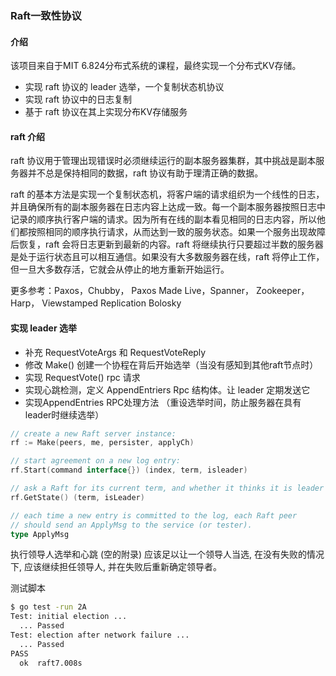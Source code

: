 ### Raft一致性协议
#### 介绍
该项目来自于MIT 6.824分布式系统的课程，最终实现一个分布式KV存储。
* 实现 raft 协议的 leader 选举，一个复制状态机协议
* 实现 raft 协议中的日志复制
* 基于 raft 协议在其上实现分布KV存储服务

#### raft 介绍
raft 协议用于管理出现错误时必须继续运行的副本服务器集群，其中挑战是副本服务器并不总是保持相同的数据，raft 协议有助于理清正确的数据。

raft 的基本方法是实现一个复制状态机，将客户端的请求组织为一个线性的日志，并且确保所有的副本服务器在日志内容上达成一致。每一个副本服务器按照日志中记录的顺序执行客户端的请求。因为所有在线的副本看见相同的日志内容，所以他们都按照相同的顺序执行请求，从而达到一致的服务状态。如果一个服务出现故障后恢复，raft 会将日志更新到最新的内容。raft 将继续执行只要超过半数的服务器是处于运行状态且可以相互通信。如果没有大多数服务器在线，raft 将停止工作，但一旦大多数存活，它就会从停止的地方重新开始运行。

更多参考：Paxos，Chubby， Paxos Made Live，Spanner， Zookeeper， Harp， Viewstamped
Replication Bolosky

#### 实现 leader 选举
* 补充 RequestVoteArgs 和 RequestVoteReply
* 修改 Make() 创建一个协程在背后开始选举（当没有感知到其他raft节点时）
* 实现 RequestVote() rpc 请求 
* 实现心跳检测，定义 AppendEntriers Rpc 结构体。让 leader 定期发送它
* 实现AppendEntries RPC处理方法 （重设选举时间，防止服务器在具有leader时继续选举）
```go
// create a new Raft server instance:
rf := Make(peers, me, persister, applyCh)

// start agreement on a new log entry:
rf.Start(command interface{}) (index, term, isleader)

// ask a Raft for its current term, and whether it thinks it is leader
rf.GetState() (term, isLeader)

// each time a new entry is committed to the log, each Raft peer
// should send an ApplyMsg to the service (or tester).
type ApplyMsg
```

执行领导人选举和心跳 (空的附录) 应该足以让一个领导人当选, 在没有失败的情况下, 应该继续担任领导人, 并在失败后重新确定领导者。

测试脚本
```bash
$ go test -run 2A
Test: initial election ...
  ... Passed
Test: election after network failure ...
  ... Passed
PASS
  ok  raft7.008s
```